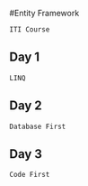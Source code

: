 
#Entity Framework

	ITI Course

## Day 1

	LINQ
	
## Day 2

	Database First
	
## Day 3

	Code First